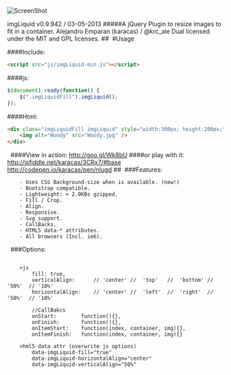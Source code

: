 ![ScreenShot](https://raw.github.com/karacas/imgLiquid/master/tests/logoimgliquid.png)

imgLiquid v0.9.942 / 03-05-2013
#####A jQuery Plugin to resize images to fit in a container.
Alejandro Emparan (karacas) / @krc_ale
Dual licensed under the MIT and GPL licenses.
## 
#Usage

####Include:
```html
<script src="js/imgLiquid-min.js"></script>
```

####js:
```js
$(document).ready(function() {
	$(".imgLiquidFill").imgLiquid();
});
```

####Html:
```html
<div class="imgLiquidFill imgLiquid" style="width:300px; height:200px;">
	<img alt="Woody" src="Woody.jpg" />
</div>
```
 
####View in action:
http://goo.gl/Wk8bU
####or play with it:
http://jsfiddle.net/karacas/3CRx7/#base
http://codepen.io/karacas/pen/nlugd
## 
###Features:
```
	- Uses CSS Background-size when is available. (new!)
    - Bootstrap compatible.
    - Lightweight: < 2.0KBs gzipped.
	- Fill / Crop.
    - Align.
	- Responsive.
	- Svg support.
	- CallBacks.
    - HTML5 data-* attributes.
	- All browsers (Incl. ie6).
```
 
###Options:
```

    >js
        fill: true,
        verticalAlign:      // 'center' //  'top'   //  'bottom' // '50%'  // '10%'
        horizontalAlign:    // 'center' //  'left'  //  'right'  // '50%'  // '10%'

        //CallBakcs
        onStart:        function(){},
        onFinish:       function(){},
        onItemStart:    function(index, container, img){},
        onItemFinish:   function(index, container, img){}

    >hml5 data attr (overwrite js options)
        data-imgLiquid-fill="true"
        data-imgLiquid-horizontalAlign="center"
        data-imgLiquid-verticalAlign="50%"

```